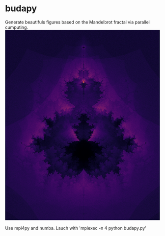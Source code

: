 # budapy
Generate beautifuls figures based on the Mandelbrot fractal via parallel cumputing.
![alt text](buddbrot.png)

Use mpi4py and numba.
Lauch with 'mpiexec -n 4 python budapy.py'
